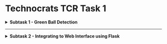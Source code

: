 # Technocrats TCR Task 1 
<details>
  <summary><b>Subtask 1 - Green Ball Detection</b></summary><br>
  
[![Language Used](https://img.shields.io/badge/language%20used-python-orange)](https://github.com/hariketsheth/TCR_Task_1)&nbsp;&nbsp;&nbsp;&nbsp;&nbsp;&nbsp;  [![Module Integration](https://img.shields.io/badge/python--module-OpenCV-blue)](https://github.com/hariketsheth/TCR_Task_1) &nbsp;&nbsp;&nbsp;&nbsp;&nbsp;&nbsp;   [![Build Status](https://img.shields.io/badge/build-passing-green)](https://github.com/hariketsheth/TCR_Task_1)


## Description
Developed First Module that takes video feeds from the camera and detects the green ball.

## Python Modules Used:
- OpenCV 

## Implementation 
- Using cv2.VideoCapture() to get a live video capture object for the camera. 
            ```
            self.camera = cv.VideoCapture(0)
            ```
            
- Using the read() method to read the frames.
            ```
            response, frame = self.camera.read()
            ```
- Take each frame of the video
           
- Converting it from BGR to HSV color-space
           ```
            frame_hsv = cv.cvtColor(frame, cv.COLOR_BGR2HSV)
            ```
- Then, threshold the HSV image for a range of green color
            ```
            green_L_hsv = (36, 86, 6)
            ```
            ```
            green_U_hsv = (86, 255, 255)
            ```
- Extract the Green object alone.
            ```
            green_extract = cv.inRange(frame_hsv,green_L_hsv,green_U_hsv)
            ```
- Enhancing the Object mask by Image Processing - Erode() and Dilation()
            ```
            green_extract = cv.erode(green_extract, None, iterations=2)
            ```
            ```
            green_extract = cv.dilate(green_extract, None, iterations=2)
            ```
- For the contour / outline of the Green Ball, using findContours()
            ```
            boundary, hierarchy= cv.findContours(green_extract.copy(), cv.RETR_EXTERNAL,cv.CHAIN_APPROX_SIMPLE)
            ```
- Outlining the Green Object Area in the shape of a circle
            ```
            cv.circle(frame, (int(x), int(y)), int(radius),(255, 255, 255), 5)
            ```
- Using cv2.imshow() method to show the frames in the video.
            ```
            cv.imshow("window1",frame)
            ```
            ```
            cv.imshow("window2", green_extract)
            ```
- Breaking the infinite loop when the user clicks specific key 'd'.
            ```
            if cv.waitKey(1) & 0xFF == ord('d'):
            ```
</details>
<hr>
<details>
  <summary><b>Subtask 2 - Integrating to Web Interface using Flask</b></summary><br><br>
  
[![Language Used](https://img.shields.io/badge/language%20used-python-orange)](https://github.com/hariketsheth/TCR_Task_1)&nbsp;&nbsp;&nbsp;&nbsp;&nbsp;&nbsp;  [![Module Integration](https://img.shields.io/badge/python--module-OpenCV%2C%20Flask%2C%20Numpy-blue)](https://github.com/hariketsheth/TCR_Task_1)&nbsp;&nbsp;&nbsp;&nbsp;&nbsp;&nbsp;[![Build Status](https://img.shields.io/badge/build-passing-green)](https://github.com/hariketsheth/TCR_Task_1)


## Description
Used the Flask Module of Python to integrate Green Ball Detection script to a web interface

## Python Modules Used:
- OpenCV 
- Flask
- Numpy

## Implementation 

## Testing
![Team4-Testing](https://github.com/hariketsheth/TCR_Task_1/blob/main/templates/Team4-Testing.gif)


</details>
